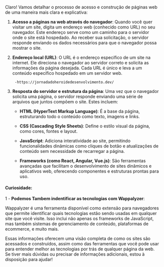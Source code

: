 Claro! Vamos detalhar o processo de acesso e construção de páginas web de uma maneira mais clara e explicativa:

1. **Acesso a páginas na web através do navegador**:
   Quando você quer visitar um site, digita um endereço web (conhecido como URL) no seu navegador. Este endereço serve como um caminho para o servidor onde o site está hospedado. Ao receber sua solicitação, o servidor responde enviando os dados necessários para que o navegador possa mostrar o site.

2. **Endereço local (URL)**:
   O URL é o endereço específico de um site na internet. Ele direciona o navegador ao servidor correto e solicita as informações da página desejada. Cada URL é único e leva a um conteúdo específico hospedado em um servidor web.
	    
	    -https://jornadadoheroidedesenvolvimento.dev/ 

3. **Resposta do servidor e estrutura da página**:
   Uma vez que o navegador solicita uma página, o servidor responde enviando uma série de arquivos que juntos compõem o site. Estes incluem:
   
   - **HTML (HyperText Markup Language)**: É a base da página, estruturando todo o conteúdo como texto, imagens e links.
   
   - **CSS (Cascading Style Sheets)**: Define o estilo visual da página, como cores, fontes e layout.
   
   - **JavaScript**: Adiciona interatividade ao site, permitindo funcionalidades dinâmicas como cliques de botão e atualizações de conteúdo sem necessidade de recarregar a página.
   
   - **Frameworks (como React, Angular, Vue.js)**: São ferramentas avançadas que facilitam o desenvolvimento de sites dinâmicos e aplicativos web, oferecendo componentes e estruturas prontas para uso.


#### Curiosidade: 

1 -  **Podemos Tambem indentificar as   tecnologias com Wappalyzer**: 

Wappalyzer é uma ferramenta disponível como extensão para navegadores que permite identificar quais tecnologias estão sendo usadas em qualquer site que você visite. Isso inclui não apenas os frameworks de JavaScript, mas também sistemas de gerenciamento de conteúdo, plataformas de ecommerce, e muito mais.

Essas informações oferecem uma visão completa de como os sites são acessados e construídos, assim como das ferramentas que você pode usar para entender melhor as tecnologias por trás de qualquer página da web. Se tiver mais dúvidas ou precisar de informações adicionais, estou à disposição para ajudar!